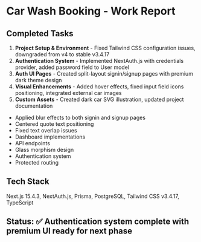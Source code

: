 # Car Wash Booking - Work Report

## Completed Tasks
1. **Project Setup & Environment** - Fixed Tailwind CSS configuration issues, downgraded from v4 to stable v3.4.17
2. **Authentication System** - Implemented NextAuth.js with credentials provider, added password field to User model
3. **Auth UI Pages** - Created split-layout signin/signup pages with premium dark theme design
4. **Visual Enhancements** - Added hover effects, fixed input field icons positioning, integrated external car images
5. **Custom Assets** - Created dark car SVG illustration, updated project documentation
- Applied blur effects to both signin and signup pages
- Centered quote text positioning
- Fixed text overlap issues
- Dashboard implementations
- API endpoints
- Glass morphism design
- Authentication system
- Protected routing

## Tech Stack
Next.js 15.4.3, NextAuth.js, Prisma, PostgreSQL, Tailwind CSS v3.4.17, TypeScript

## Status: ✅ Authentication system complete with premium UI ready for next phase